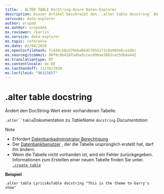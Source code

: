 ```yaml
---
title: . ALTER TABLE DocString-Azure Daten-Explorer
description: Dieser Artikel beschreibt den `.alter table docstring` Befehl in Azure Daten-Explorer.
services: data-explorer
author: orspod
ms.author: orspodek
ms.reviewer: rkarlin
ms.service: data-explorer
ms.topic: reference
ms.date: 02/04/2020
ms.openlocfilehash: fc449cb6a376eba66457855173c6e992e6ca1dbc
ms.sourcegitcommit: 80f0c8b410fa4ba5ccecd96ae3803ce25db4a442
ms.translationtype: MT
ms.contentlocale: de-DE
ms.lasthandoff: 11/30/2020
ms.locfileid: "96321657"
---
```

# <a name="alter-table-docstring"></a>.alter table docstring

Ändert den DocString-Wert einer vorhandenen Tabelle.

`.alter``table`Dokumentation zu *TableName* `docstring` *Documentation*

> [!NOTE]
> * Erfordert [Datenbankadministrator Berechtigung](../management/access-control/role-based-authorization.md)
> * Der [Datenbankbenutzer](../management/access-control/role-based-authorization.md) , der die Tabelle ursprünglich erstellt hat, darf ihn ändern.
> * Wenn die Tabelle nicht vorhanden ist, wird ein Fehler zurückgegeben. Informationen zum Erstellen einer neuen Tabelle finden Sie unter. [`.create table`](create-table-command.md)

**Beispiel** 

```kusto
.alter table LyricsAsTable docstring "This is the theme to Garry's show"
```
 
